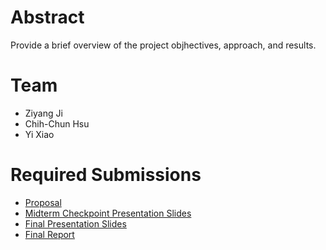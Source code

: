 # Abstract

Provide a brief overview of the project objhectives, approach, and results.

# Team

* Ziyang Ji
* Chih-Chun Hsu
* Yi Xiao

# Required Submissions

* [Proposal](proposal)
* [Midterm Checkpoint Presentation Slides](http://)
* [Final Presentation Slides](http://)
* [Final Report](report)
